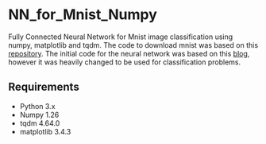 # NN_for_Mnist_Numpy
Fully Connected Neural Network for Mnist image classification using numpy, matplotlib and tqdm. The code to download mnist was based on this [repository](https://github.com/hsjeong5/MNIST-for-Numpy). The initial code for the neural network was based on this [blog](https://towardsdatascience.com/lets-code-a-neural-network-in-plain-numpy-ae7e74410795), however it was heavily changed to be used for classification problems.

## Requirements
* Python 3.x
* Numpy 1.26
* tqdm 4.64.0
* matplotlib 3.4.3
